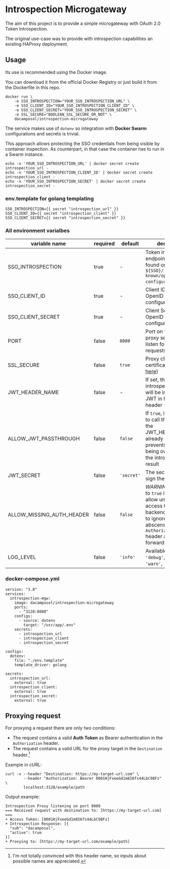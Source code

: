 # Introspection Microgateway

The aim of this project is to provide a simple microgateway with OAuth 2.0 Token Introspection.

The original use-case was to provide with introspection capabilities an existing HAProxy deployment.

## Usage

Its use is recommended using the Docker image.

You can download it from the official Docker Registry or just build it from the Dockerfile in this repo.

```
docker run \
    -e SSO_INTROSPECTION="YOUR_SSO_INTROSPECTION_URL" \
    -e SSO_CLIENT_ID="YOUR_SSO_INTROSPECTION_CLIENT_ID" \
    -e SSO_CLIENT_SECRET="YOUR_SSO_INTROSPECTION_SECRET" \
    -e SSL_SECURE="BOOLEAN_SSL_SECURE_OR_NOT" \
    dacamposol/introspection-microgateway
```

The service makes use of `dotenv` so integration with **Docker Swarm** configurations and secrets is trivial.

This approach allows protecting the SSO credentials from being visible by container inspection. As counterpart, in that case the container has to run in a Swarm instance.

```
echo -n 'YOUR_SSO_INTROSPECTION_URL' | docker secret create introspection_url -
echo -n 'YOUR_SSO_INTROSPECTION_CLIENT_ID' | docker secret create introspection_client -
echo -n 'YOUR_SSO_INTROSPECTION_SECRET' | docker secret create introspection_secret -
```

### env.template for golang templating
```
SSO_INTROSPECTION={{ secret "introspection_url" }}
SSO_CLIENT_ID={{ secret "introspection_client" }}
SSO_CLIENT_SECRET={{ secret "introspection_secret" }}
```

### All environment varialbes
| variable name             | required | default    | description                                                                                                                                          |
|---------------------------|----------|------------|------------------------------------------------------------------------------------------------------------------------------------------------------|
| SSO_INTROSPECTION         | true     | -          | Token introspection endpoint (can be found on the `${SSO}/.well-known/openid-configuration` page                                                     |
| SSO_CLIENT_ID             | true     | -          | Client ID of your OpenID Connect configuration                                                                                                       |
| SSO_CLIENT_SECRET         | true     | -          | Client Secret of your OpenID Connect configuration                                                                                                   |
| PORT                      | false    | `8080`     | Port on which the proxy server shall listen for incoming requests                                                                                    |
| SSL_SECURE                | false    | `true`     | Proxy checks SSL certificates (see [here](https://github.com/http-party/node-http-proxy#using-https))                                                |
| JWT_HEADER_NAME           | false    | -          | If set, the introspection result will be injected as JWT in the given header                                                                         |
| ALLOW_JWT_PASSTHROUGH     | false    | `false`    | If `true`, it is allowed to call the proxy with the JWT_HEADER_NAME already set. This prevents it from being overwritten by the introspection result |
| JWT_SECRET                | false    | `'secret'` | The secret used to sign the JWT                                                                                                                      |
| ALLOW_MISSING_AUTH_HEADER | false    | `false`    | *WARNING*: only set to `true` if you want to allow unauthorized access to your backend! Set to `true` to ignore the abscense of an `Authorization` header and simply forward the request |
| LOG_LEVEL                 | false    | `'info'`   | Available levels are `'debug'`, `'info'`, `'warn'`, `'error'`                                                                                        |

### docker-compose.yml
```
version: "3.8"
services:
  introspection-mgw:
    image: dacamposol/introspection-microgateway
    ports:
      - "3128:8080"
    configs:
      - source: dotenv
        target: "/usr/app/.env"
    secrets:
      - introspection_url
      - introspection_client
      - introspection_secret

configs:
  dotenv:
    file: "./env.template"
    template_driver: golang

secrets:
  introspection_url:
    external: true
  introspection_client:
    external: true
  introspection_secret:
    external: true
```

## Proxying request

For proxying a request there are only two conditions:

- The request contains a valid **Auth Token** as Bearer authentication in the `Authorization` header.
- The request contains a valid URL for the proxy target in the `Destination` header.[^1] 

Example in cURL:
```
curl -v --header "Destination: https://my-target-url.com" \ 
        --header "Authorization: Bearer 0001HjFxeeGd1m8I6fs44LbC98Fz" \
        localhost:3128/example/path
```

Output example:
``` 
Introspection Proxy listening on port 8080
=== Received request with destination to: [https://my-target-url.com] ===
+ Access Token: [0001HjFxeeGd1m8I6fs44LbC98Fz]
+ Introspection Response: [{
  "sub": "dacamposol",
  "active": true
}]
+ Proxying to: [https://my-target-url.com/example/path]
```

[^1]: I'm not totally convinced with this header name, so inputs about possible names are appreciated.
